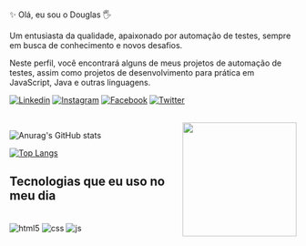✨ Olá, eu sou o Douglas 🖐️

Um entusiasta da qualidade, apaixonado por automação de testes, sempre em busca de conhecimento e novos desafios.

Neste perfil, você encontrará alguns de meus projetos de automação de testes, assim como projetos de desenvolvimento para prática em JavaScript, Java e outras linguagens.

[![Linkedin](https://img.shields.io/badge/LinkedIn-0077B5?style=for-the-badge&logo=linkedin&logoColor=white)](https://www.linkedin.com/in/douglas-fernandes-santianni-7384bb163/) 
[![Instagram](https://img.shields.io/badge/Instagram-E4405F?style=for-the-badge&logo=instagram&logoColor=white)](https://www.instagram.com/douglas.santianni/) 
[![Facebook](https://img.shields.io/badge/Facebook-1877F2?style=for-the-badge&logo=facebook&logoColor=white)](https://www.facebook.com/dougfsanti/)
[![Twitter](https://img.shields.io/badge/Twitter-1DA1F2?style=for-the-badge&logo=twitter&logoColor=white)](https://twitter.com/DougSantianni)
<div style="display: inline_block"><br/>

<div style="display: inline_block">
  <img align="right" src="https://user-images.githubusercontent.com/114515298/193723265-0f7f918f-a339-4617-affc-95382f5846e5.png" width="200px" />
</div>

![Anurag's GitHub stats](https://github-readme-stats.vercel.app/api?username=dougfsanti&show_icons=true&theme=dark)

[![Top Langs](https://github-readme-stats.vercel.app/api/top-langs/?username=dougfsanti)](https://github.com/dougfsanti/github-readme-stats)


## Tecnologias que eu uso no meu dia
<div style="display: inline_block"><br/>
<div style="display: inline_block">
  <img align="center" alt="html5" src="https://img.shields.io/badge/HTML5-E34F26?style=for-the-badge&logo=html5&logoColor=white" />
  <img align="center" alt="css" src="https://img.shields.io/badge/CSS3-1572B6?style=for-the-badge&logo=css3&logoColor=white" />
  <img align="center" alt="js" src="https://img.shields.io/badge/JavaScript-F7DF1E?style=for-the-badge&logo=javascript&logoColor=black" />
</div>
  
  ##
